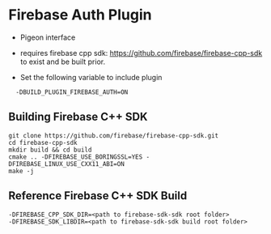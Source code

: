 # Firebase Auth Plugin

* Pigeon interface

* requires firebase cpp sdk: https://github.com/firebase/firebase-cpp-sdk to exist and be built prior.

* Set the following variable to include plugin

```
  -DBUILD_PLUGIN_FIREBASE_AUTH=ON
```

## Building Firebase C++ SDK

    git clone https://github.com/firebase/firebase-cpp-sdk.git
    cd firebase-cpp-sdk
    mkdir build && cd build
    cmake .. -DFIREBASE_USE_BORINGSSL=YES -DFIREBASE_LINUX_USE_CXX11_ABI=ON
    make -j

## Reference Firebase C++ SDK Build

    -DFIREBASE_CPP_SDK_DIR=<path to firebase-sdk-sdk root folder>
    -DFIREBASE_SDK_LIBDIR=<path to firebase-sdk-sdk build root folder>